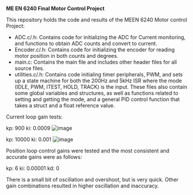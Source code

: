 **ME EN 6240 Final Motor Control Project**

This repository holds the code and results of the MEEN 6240  Motor control Project:

- ADC.c/.h: Contains code for initializing the ADC for Current monitoring, and functions to obtain ADC counts and convert to current.
- Encoder.c/.h: Contains code for initializing the encoder for reading motor position in both counts and degrees.
- main.c: Contains the main file and includes other header files for all source files.
- utilities.c/.h: Contains code initialing timer peripherals, PWM, and sets up a state machine for both the 200Hz and 5kHz ISR where the mode (IDLE, PWM, ITEST, HOLD, TRACK) is the input. These files also contain some global variables and structures, as well as functions related to setting and getting the mode, and a general PID control function that takes a struct and a float reference value.

Current loop gain tests:

kp: 900
ki: 0.0009
![image](https://github.com/user-attachments/assets/707c0e5f-183b-428a-86e3-81fd11ac4226)

kp: 10000
ki: 0.001
![image](https://github.com/user-attachments/assets/89590322-3746-4aa9-96eb-b7314dab0e65)

Position loop control gains were tested and the most consistent and accurate gains were as follows:

kp: 6
ki: 0.00001
kd: 0

There is a small bit of oscillation and overshoot, but is very quick. Other gain combinations resulted in higher oscillation and inaccuracy.

